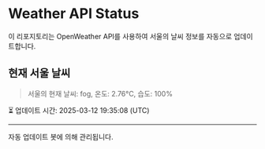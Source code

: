 
# Weather API Status

이 리포지토리는 OpenWeather API를 사용하여 서울의 날씨 정보를 자동으로 업데이트합니다.

## 현재 서울 날씨
> 서울의 현재 날씨: fog, 온도: 2.76°C, 습도: 100%

⏳ 업데이트 시간: 2025-03-12 19:35:08 (UTC)

---
자동 업데이트 봇에 의해 관리됩니다.
